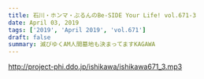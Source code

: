 ```yaml
---
title: 石川・ホンマ・ぶるんのBe-SIDE Your Life! vol.671-3
date: April 03, 2019
tags: ['2019', 'April 2019', 'vol.671']
draft: false
summary: 滅びゆくAM人間墓地も決まってますKAGAWA
---
```


http://project-phi.ddo.jp/ishikawa/ishikawa671_3.mp3
